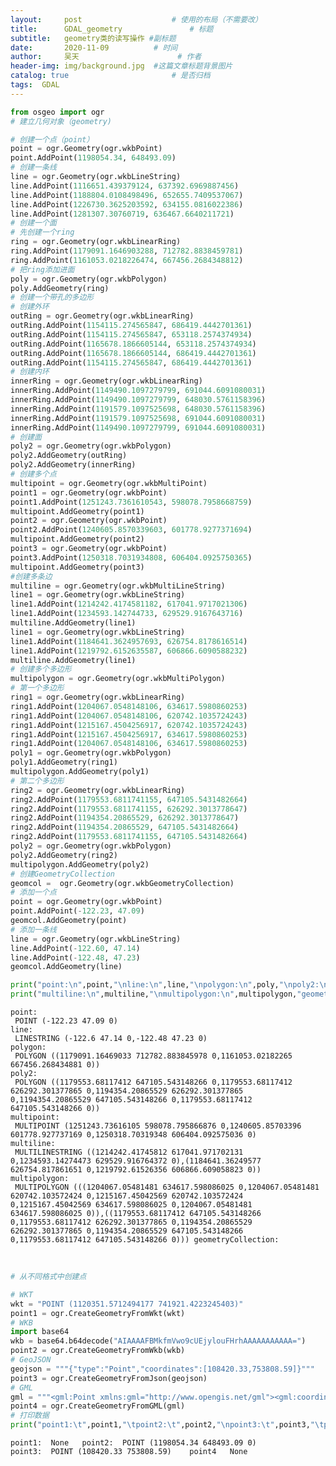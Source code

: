 ```yaml
---
layout:     post   				    # 使用的布局（不需要改）
title:      GDAL_geometry 				# 标题 
subtitle:   geometry类的读写操作 #副标题
date:       2020-11-09			# 时间
author:     吴天 						# 作者
header-img: img/background.jpg 	#这篇文章标题背景图片
catalog: true 						# 是否归档
tags:  GDAL			
---
```




```python
from osgeo import ogr
# 建立几何对象（geometry)

# 创建一个点（point）
point = ogr.Geometry(ogr.wkbPoint)
point.AddPoint(1198054.34, 648493.09)
# 创建一条线
line = ogr.Geometry(ogr.wkbLineString)
line.AddPoint(1116651.439379124, 637392.6969887456)
line.AddPoint(1188804.0108498496, 652655.7409537067)
line.AddPoint(1226730.3625203592, 634155.0816022386)
line.AddPoint(1281307.30760719, 636467.6640211721)
# 创建一个面
# 先创建一个ring
ring = ogr.Geometry(ogr.wkbLinearRing)
ring.AddPoint(1179091.1646903288, 712782.8838459781)
ring.AddPoint(1161053.0218226474, 667456.2684348812)
# 把ring添加进面
poly = ogr.Geometry(ogr.wkbPolygon)
poly.AddGeometry(ring)
# 创建一个带孔的多边形
# 创建外环
outRing = ogr.Geometry(ogr.wkbLinearRing)
outRing.AddPoint(1154115.274565847, 686419.4442701361)
outRing.AddPoint(1154115.274565847, 653118.2574374934)
outRing.AddPoint(1165678.1866605144, 653118.2574374934)
outRing.AddPoint(1165678.1866605144, 686419.4442701361)
outRing.AddPoint(1154115.274565847, 686419.4442701361)
# 创建内环
innerRing = ogr.Geometry(ogr.wkbLinearRing)
innerRing.AddPoint(1149490.1097279799, 691044.6091080031)
innerRing.AddPoint(1149490.1097279799, 648030.5761158396)
innerRing.AddPoint(1191579.1097525698, 648030.5761158396)
innerRing.AddPoint(1191579.1097525698, 691044.6091080031)
innerRing.AddPoint(1149490.1097279799, 691044.6091080031)
# 创建面
poly2 = ogr.Geometry(ogr.wkbPolygon)
poly2.AddGeometry(outRing)
poly2.AddGeometry(innerRing)
# 创建多个点
multipoint = ogr.Geometry(ogr.wkbMultiPoint)
point1 = ogr.Geometry(ogr.wkbPoint)
point1.AddPoint(1251243.7361610543, 598078.7958668759)
multipoint.AddGeometry(point1)
point2 = ogr.Geometry(ogr.wkbPoint)
point2.AddPoint(1240605.8570339603, 601778.9277371694)
multipoint.AddGeometry(point2)
point3 = ogr.Geometry(ogr.wkbPoint)
point3.AddPoint(1250318.7031934808, 606404.0925750365)
multipoint.AddGeometry(point3)
#创建多条边
multiline = ogr.Geometry(ogr.wkbMultiLineString)
line1 = ogr.Geometry(ogr.wkbLineString)
line1.AddPoint(1214242.4174581182, 617041.9717021306)
line1.AddPoint(1234593.142744733, 629529.9167643716)
multiline.AddGeometry(line1)
line1 = ogr.Geometry(ogr.wkbLineString)
line1.AddPoint(1184641.3624957693, 626754.8178616514)
line1.AddPoint(1219792.6152635587, 606866.6090588232)
multiline.AddGeometry(line1)
# 创建多个多边形
multipolygon = ogr.Geometry(ogr.wkbMultiPolygon)
# 第一个多边形
ring1 = ogr.Geometry(ogr.wkbLinearRing)
ring1.AddPoint(1204067.0548148106, 634617.5980860253)
ring1.AddPoint(1204067.0548148106, 620742.1035724243)
ring1.AddPoint(1215167.4504256917, 620742.1035724243)
ring1.AddPoint(1215167.4504256917, 634617.5980860253)
ring1.AddPoint(1204067.0548148106, 634617.5980860253)
poly1 = ogr.Geometry(ogr.wkbPolygon)
poly1.AddGeometry(ring1)
multipolygon.AddGeometry(poly1)
# 第二个多边形
ring2 = ogr.Geometry(ogr.wkbLinearRing)
ring2.AddPoint(1179553.6811741155, 647105.5431482664)
ring2.AddPoint(1179553.6811741155, 626292.3013778647)
ring2.AddPoint(1194354.20865529, 626292.3013778647)
ring2.AddPoint(1194354.20865529, 647105.5431482664)
ring2.AddPoint(1179553.6811741155, 647105.5431482664)
poly2 = ogr.Geometry(ogr.wkbPolygon)
poly2.AddGeometry(ring2)
multipolygon.AddGeometry(poly2)
# 创建GeometryCollection
geomcol =  ogr.Geometry(ogr.wkbGeometryCollection)
# 添加一个点
point = ogr.Geometry(ogr.wkbPoint)
point.AddPoint(-122.23, 47.09)
geomcol.AddGeometry(point)
# 添加一条线
line = ogr.Geometry(ogr.wkbLineString)
line.AddPoint(-122.60, 47.14)
line.AddPoint(-122.48, 47.23)
geomcol.AddGeometry(line)

print("point:\n",point,"\nline:\n",line,"\npolygon:\n",poly,"\npoly2:\n",poly2,"\nmultipoint:\n",multipoint)
print("multiline:\n",multiline,"\nmultipolygon:\n",multipolygon,"geometryCollection:\n")
```

    point:
     POINT (-122.23 47.09 0) 
    line:
     LINESTRING (-122.6 47.14 0,-122.48 47.23 0) 
    polygon:
     POLYGON ((1179091.16469033 712782.883845978 0,1161053.02182265 667456.268434881 0)) 
    poly2:
     POLYGON ((1179553.68117412 647105.543148266 0,1179553.68117412 626292.301377865 0,1194354.20865529 626292.301377865 0,1194354.20865529 647105.543148266 0,1179553.68117412 647105.543148266 0)) 
    multipoint:
     MULTIPOINT (1251243.73616105 598078.795866876 0,1240605.85703396 601778.927737169 0,1250318.70319348 606404.092575036 0)
    multiline:
     MULTILINESTRING ((1214242.41745812 617041.971702131 0,1234593.14274473 629529.916764372 0),(1184641.36249577 626754.817861651 0,1219792.61526356 606866.609058823 0)) 
    multipolygon:
     MULTIPOLYGON (((1204067.05481481 634617.598086025 0,1204067.05481481 620742.103572424 0,1215167.45042569 620742.103572424 0,1215167.45042569 634617.598086025 0,1204067.05481481 634617.598086025 0)),((1179553.68117412 647105.543148266 0,1179553.68117412 626292.301377865 0,1194354.20865529 626292.301377865 0,1194354.20865529 647105.543148266 0,1179553.68117412 647105.543148266 0))) geometryCollection:


​    


```python
# 从不同格式中创建点

# WKT
wkt = "POINT (1120351.5712494177 741921.4223245403)"
point1 = ogr.CreateGeometryFromWkt(wkt)
# WKB
import base64
wkb = base64.b64decode("AIAAAAFBMkfmVwo9cUEjylouFHrhAAAAAAAAAAA=")
point2 = ogr.CreateGeometryFromWkb(wkb)
# GeoJSON
geojson = """{"type":"Point","coordinates":[108420.33,753808.59]}"""
point3 = ogr.CreateGeometryFromJson(geojson)
# GML
gml = """<gml:Point xmlns:gml="http://www.opengis.net/gml"><gml:coordinates>108420.33,753808.59</gml:coordinates></gml:Point>"""
point4 = ogr.CreateGeometryFromGML(gml)
# 打印数据
print("point1:\t",point1,"\tpoint2:\t",point2,"\npoint3:\t",point3,"\tpoint4\t",point4)
```

    point1:	 None 	point2:	 POINT (1198054.34 648493.09 0) 
    point3:	 POINT (108420.33 753808.59) 	point4	 None



